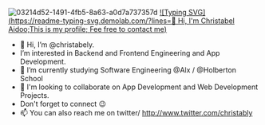 ![03214d52-1491-4fb5-8a63-a0d7a737357d](https://github.com/christabely/christabely/assets/129256391/03fd661b-9c72-43a7-8e3d-6340a676039e)
[![Typing SVG](https://readme-typing-svg.demolab.com/?lines=👋 Hi, I'm Christabel Aidoo;This is my profile; Fee free to contact me)](https://git.io/typing-svg)
- 👋 Hi, I’m @christabely.
- I’m interested in Backend and Frontend Engineering and App Development.
- 🌱 I’m currently studying Software Engineering @Alx / @Holberton School
- 💞️ I'm looking to collaborate on App Development and Web Development Projects.
- Don't forget to connect 😉
- 📫 You can also reach me on twitter/ http://www.twitter.com/christably

<!---
christabely/christabely is a ✨ special ✨ repository because its `README.md` (this file) appears on your GitHub profile.
You can click the Preview link to take a look at your changes.
--->
